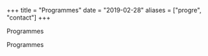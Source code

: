 +++
title = "Programmes"
date = "2019-02-28"
aliases = ["progre", "contact"]
+++

Programmes 

Programmes